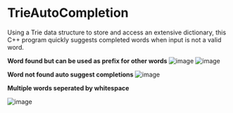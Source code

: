 # TrieAutoCompletion
Using a Trie data structure to store and access an extensive dictionary, this C++ program quickly suggests completed words when input is not a valid word.

**Word found but can be used as prefix for other words**
![image](https://github.com/user-attachments/assets/e05281ed-013f-4ab7-b8d3-2fa1ad8b5607)
![image](https://github.com/user-attachments/assets/a6d4de0c-b26d-419c-a413-d71c981dfbd0)

**Word not found auto suggest completions**
![image](https://github.com/user-attachments/assets/f7d356da-15f3-4daf-8f07-627c125c24f5)

**Multiple words seperated by whitespace**

![image](https://github.com/user-attachments/assets/766e3b21-119c-4f8c-b948-54760c93523d)
